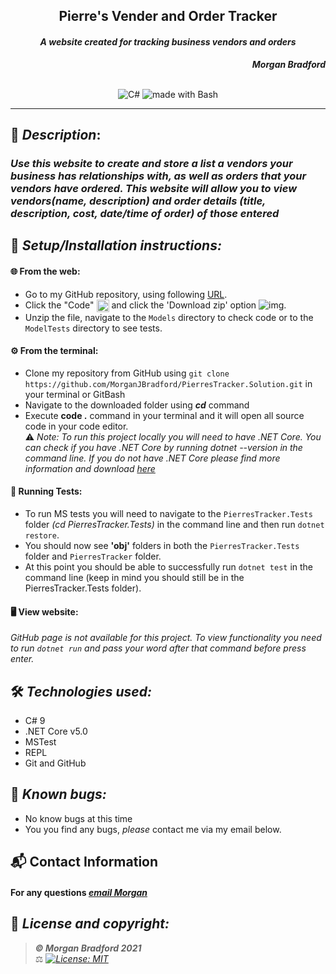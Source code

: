 ## <div align="center">Pierre's Vender and Order Tracker</div>
#### <div align="center"> *A website created for tracking business vendors and orders* </div> 
***<p align="right">Morgan Bradford***</p>   
<p align="center">
<br>

<img alt="C#" src="https://img.shields.io/badge/c%23%20-%23239120.svg?&style=for-the-badge&logo=c-sharp&logoColor=white"/>
<img alt="made with Bash" src="https://img.shields.io/badge/Made%20with-Bash-1f425f.svg"/>
</p>

___
## 🚩 *Description*:    
### *Use this website to create and store a list a vendors your business has relationships with, as well as orders that your vendors have ordered. This website will allow you to view vendors(name, description) and order details (title, description, cost, date/time of order) of those entered*


## 🔧 *Setup/Installation instructions:*
#### 🌐 From the web:
* Go to my GitHub repository, using following [URL](https://github.com/MorganJBradford/PierresTracker.Solution.git).
* Click the "Code" <img src="https://i.imgur.com/Ej9Dphm.png" alt="code button" height="20" align="center"/> and click the 'Download zip' option ![img](img/zip.png).
* Unzip the file, navigate to the `Models` directory to check code or to the `ModelTests` directory to see tests.
#### ⚙️ From the terminal: 
* Clone my repository from GitHub using `git clone https://github.com/MorganJBradford/PierresTracker.Solution.git` in your terminal or GitBash
* Navigate to the downloaded folder using ***cd*** command
* Execute **code .** command in your terminal and it will open all source code in your code editor.    
⚠️ *Note: To run this project locally you will need to have .NET Core. You can check if you have .NET Core by running dotnet --version in the command line. If you do not have .NET Core please find more information and download [here](https://dotnet.microsoft.com/download/dotnet)*

#### 🏁 Running Tests:
* To run MS tests you will need to navigate to the `PierresTracker.Tests` folder *(cd PierresTracker.Tests)* in the command line and then run `dotnet restore`.
* You should now see **'obj'** folders in both the `PierresTracker.Tests` folder and `PierresTracker` folder.
* At this point you should be able to successfully run `dotnet test` in the command line (keep in mind you should still be in the PierresTracker.Tests folder).

####  🖥️ View website:
*GitHub page is not available for this project. To view functionality you need to run `dotnet run` and pass your word after that command before press enter.*

## 🛠️ *Technologies used:*
* C# 9
* .NET Core v5.0
* MSTest
* REPL
* Git and GitHub

## 🐛 *Known bugs:*
* No know bugs at this time
* You you find any bugs, _please_ contact me via my email below.

## 📬 Contact Information
#### For any questions *[email Morgan](mailto:morganjbradford95@gmail.com)*



## 📘 *License and copyright:*

> ***© Morgan Bradford 2021***  
> ⚖️ *[![License: MIT](https://img.shields.io/badge/License-MIT-yellow.svg)](https://opensource.org/licenses/MIT)*